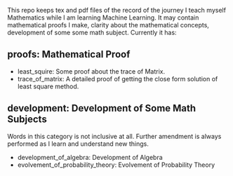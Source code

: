 This repo keeps tex and pdf files of the record of the journey I teach myself
Mathematics while I am learning Machine Learning. It may contain mathematical
proofs I make, clarity about the mathematical concepts, development of some
some math subject. Currently it has:

## proofs:      Mathematical Proof

* least_squire:     Some proof about the trace of Matrix.
* trace_of_matrix:  A detailed proof of getting the close form solution of least square method.

## development: Development of Some Math Subjects

Words in this category is not inclusive at all. Further amendment is always
performed as I learn and understand new things.

* development_of_algebra:               Development of Algebra
* evolvement_of_probability_theory:     Evolvement of Probability Theory
